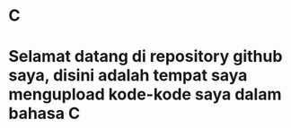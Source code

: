 # C
# Selamat datang di repository github saya, disini adalah tempat saya mengupload kode-kode saya dalam bahasa C
